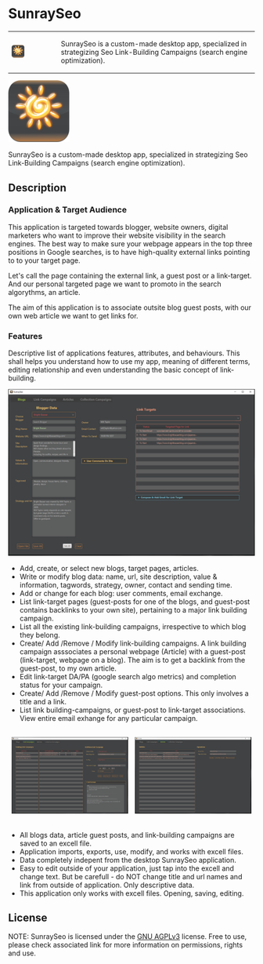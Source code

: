 <h1>SunraySeo</h1>
<table border="none">
  <tr style="border: none;">
    <td width=20% style="border: none;">
      <img src="out/production/SunraySeo/graphics/SuncastSEO_1.png" alt="Image SunraySeo Logo" width="125" style="max-width: 30%;">
    </td>
    <td width=80% style="border: none;">
      <p>SunraySeo is a custom-made desktop app, specialized in strategizing Seo Link-Building Campaigns (search engine optimization). </p>
    </td>
  </tr>
</table>
<img src="out/production/SunraySeo/graphics/SuncastSEO_1.png" alt="Image SunraySeo Logo" width="125" style="max-width: 30%;">
<p>SunraySeo is a custom-made desktop app, specialized in strategizing Seo Link-Building Campaigns (search engine optimization). </p>

<h2>Description</h2>

<h3>Application & Target Audience</h3>
<p>This application is targeted towards blogger, website owners, digital marketers who want to improve their website visibility in the search engines. The best way to make sure your webpage appears in the top three positions in Google searches, is to have high-quality external links pointing to to your target page.</p>
<p>Let's call the page containing the external link, a guest post or a link-target. And our personal targeted page we want to promoto in the search algorythms, an article.</p>
<p>The aim of this application is to associate outsite blog guest posts, with our own web article we want to get links for.</p>


<h3>Features</h3>
<p>Descriptive list of applications features, attributes, and behaviours. This shall helps you understand how to use my app, meaning of different terms, editing relationship and even understanding the basic concept of link-building.</p>
<p align="center" dir="auto">
  <a target="_blank" rel="noopener noreferrer" href="/img/Image1_Blog.PNG">
    <img src="/img/Image1_Blog.PNG" alt="Image Blogger Data" width="738" style="max-width: 100%;">
  </a>
</p>
<ul>
  <li>Add, create, or select new blogs, target pages, articles. </li>
  <li>Write or modify blog data: name, url, site description, value & information, tagwords, strategy, owner, contact and sending time. </li>
  <li>Add or change for each blog: user comments, email exchange. </li>
  <li>List link-target pages (guest-posts for one of the blogs, and guest-post contains backlinks to your own site), pertaining to a major link building campaign. </li>
  <li>List all the existing link-building campaigns, irrespective to which blog they belong. </li>
  <li>Create/ Add /Remove / Modify link-building campaigns. A link building campaign asssociates a personal webpage (Article) with a guest-post (link-target, webpage on a blog). The aim is to get a backlink from the guest-post, to my own article.</li>
  <li>Edit link-target DA/PA (google search algo metrics) and completion status for your campaign. </li>
  <li>Create/ Add /Remove / Modify guest-post options. This only involves a title and a link. </li>
  <li>List link building-campaigns, or guest-post to link-target associations. View entire email exhange for any particular campaign. </li>
</ul>
<table cellspacing="20">
      <tr>
        <td>
          <p align="center" dir="auto">
            <a target="_blank" rel="noopener noreferrer" href="/img/Image2_LinkCampaign.PNG">
              <img src="/img/Image2_LinkCampaign.PNG" alt="Image Link Campaign" width="738" style="max-width: 100%;">
            </a>
          </p>
        </td>
        <td>
          <p align="center" dir="auto">
            <a target="_blank" rel="noopener noreferrer" href="/img/Image3_Articles.PNG">
              <img src="/img/Image3_Articles.PNG" alt="Image Article Guest Post" width="738" style="max-width: 100%;">
            </a>
          </p>
        </td>
      </tr>
</table>
<ul>
  <li>All blogs data, article guest posts, and link-building campaigns are saved to an excell file. </li>
  <li>Application imports, exports, use, modify, and works with excell files. </li>
  <li>Data completely indepent from the desktop SunraySeo application. </li>
  <li>Easy to edit outside of your application, just tap into the excell and change text. But be carefull - do NOT change title and url names and link from outside of application. Only descriptive data.</li>
  <li>This application only works with excell files. Opening, saving, editing.</li>
</ul>  

<h2>License</h2>
NOTE: SunraySeo is licensed under the <a href="https://choosealicense.com/licenses/agpl-3.0/">GNU AGPLv3</a> license. Free to use, please check associated link for more information on permissions, rights and use.


<style>
table, tr {border:hidden;}
td, th {border:hidden;}
</style>

